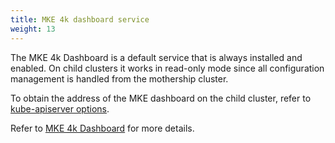 ```yaml
---
title: MKE 4k dashboard service
weight: 13
---
```


The MKE 4k Dashboard is a default service that is always installed and enabled.
On child clusters it works in read-only mode since all configuration management
is handled from the mothership cluster.

To obtain the address of the MKE dashboard on the child cluster, refer to [kube-apiserver options](../kube-api-server-options).

Refer to [MKE 4k Dashboard](../../../configuration/mke4k-dashboard/) for more details.
